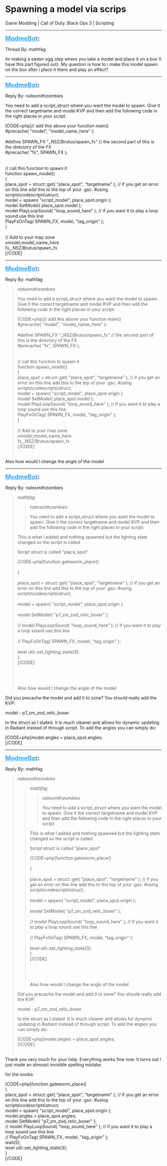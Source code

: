 # Spawning a model via scrips
Game Modding | Call of Duty: Black Ops 3 | Scripting

---
<strong style="font-size: 1.4em;"><span style="text-decoration: underline;text-decoration-color: #34a7f9;"><span style="color:#34a7f9;">ModmeBot</span></span>:</strong>

<p>Thread By: mathfag<br /><p style="text-align:left;">Im making a easter egg step where you take a model and place it on a box (I have this part figured out). My question is how to i make this model spawn on the box after i place it there and play an effect?</p></p>

---
<strong style="font-size: 1.4em;"><span style="text-decoration: underline;text-decoration-color: #34a7f9;"><span style="color:#34a7f9;">ModmeBot</span></span>:</strong>

<p>Reply By: natesmithzombies<br /><p style="text-align:left;">You need to add a script_struct where you want the model to spawn. Give it the correct targetname and model KVP and then add the following code in the right places in your script: </p>[CODE=php]// add this above your function main()<br />#precache( &quot;model&quot;, &quot;model_name_here&quot; );<br /><br />#define SPAWN_FX			&quot;_NSZ/Brutus/spawn_fx&quot; // the second part of this is the directory of the FX<br />#precache( &quot;fx&quot;, SPAWN_FX ); <br /><br /><br />// call this function to spawn it <br />function spawn_model()<br />{<br />	place_spot = struct::get( &quot;place_spot&quot;, &quot;targetname&quot; ); // if you get an error on this line add this to the top of your .gsc: #using scripts\codescripts\struct;<br />	model = spawn( &quot;script_model&quot;, place_spot.origin ); <br />	model SetModel( place_spot.model ); <br />	model PlayLoopSound( &quot;loop_sound_here&quot; ); // if you want it to play a loop sound use this line <br />	PlayFxOnTag( SPAWN_FX, model, &quot;tag_origin&quot; ); <br />}<br /><br />// Add to your map zone<br />xmodel,model_name_here<br />fx,_NSZ/Brutus/spawn_fx<br />[/CODE]</p>

---
<strong style="font-size: 1.4em;"><span style="text-decoration: underline;text-decoration-color: #34a7f9;"><span style="color:#34a7f9;">ModmeBot</span></span>:</strong>

<p>Reply By: mathfag<br /><blockquote><em>natesmithzombies</em><p style="text-align:left;">You need to add a script_struct where you want the model to spawn. Give it the correct targetname and model KVP and then add the following code in the right places in your script: </p>[CODE=php]// add this above your function main()<br />#precache( &quot;model&quot;, &quot;model_name_here&quot; );<br /><br />#define SPAWN_FX			&quot;_NSZ/Brutus/spawn_fx&quot; // the second part of this is the directory of the FX<br />#precache( &quot;fx&quot;, SPAWN_FX ); <br /><br /><br />// call this function to spawn it <br />function spawn_model()<br />{<br />	place_spot = struct::get( &quot;place_spot&quot;, &quot;targetname&quot; ); // if you get an error on this line add this to the top of your .gsc: #using scripts\codescripts\struct;<br />	model = spawn( &quot;script_model&quot;, place_spot.origin ); <br />	model SetModel( place_spot.model ); <br />	model PlayLoopSound( &quot;loop_sound_here&quot; ); // if you want it to play a loop sound use this line <br />	PlayFxOnTag( SPAWN_FX, model, &quot;tag_origin&quot; ); <br />}<br /><br />// Add to your map zone<br />xmodel,model_name_here<br />fx,_NSZ/Brutus/spawn_fx<br />[/CODE]<br /><br /></blockquote><p style="text-align:left;"></p><p style="text-align:left;"></p><p style="text-align:left;"></p><p style="text-align:left;"></p><p style="text-align:left;">Also how would I change the angle of the model </p></p>

---
<strong style="font-size: 1.4em;"><span style="text-decoration: underline;text-decoration-color: #34a7f9;"><span style="color:#34a7f9;">ModmeBot</span></span>:</strong>

<p>Reply By: natesmithzombies<br /><blockquote><em>mathfag</em><blockquote><em>natesmithzombies</em><p style="text-align:left;">You need to add a script_struct where you want the model to spawn. Give it the correct targetname and model KVP and then add the following code in the right places in your script: </p></blockquote><p style="text-align:left;"></p><p style="text-align:left;">This is what I added and nothing spawned but the lighting state changed so the script is called</p><p style="text-align:left;"></p><p style="text-align:left;">Script struct is called &quot;place_spot&quot;</p><p style="text-align:left;"></p><p style="text-align:left;"></p><p style="text-align:left;"></p>[CODE=php]function gateworm_place()<br /> <br />{<br /> <br />place_spot = struct::get( &quot;place_spot&quot;, &quot;targetname&quot; ); // if you get an error on this line add this to the top of your .gsc: #using scripts\codescripts\struct;<br /> <br />model = spawn( &quot;script_model&quot;, place_spot.origin );<br /> <br />model SetModel( &quot;p7_zm_zod_relic_boxer&quot; );<br /> <br />// model PlayLoopSound( &quot;loop_sound_here&quot; ); // if you want it to play a loop sound use this line<br /> <br />// PlayFxOnTag( SPAWN_FX, model, &quot;tag_origin&quot; );<br /> <br />level util::set_lighting_state(3);<br />}<br />[/CODE]<br /><br /><br /><br /><p style="text-align:left;"></p><p style="text-align:left;"></p><p style="text-align:left;"></p><p style="text-align:left;">Also how would I change the angle of the model</p></blockquote><p style="text-align:left;">Did you precache the model and add it to zone? You should really add the KVP: </p><p style="text-align:left;">model - p7_zm_zod_relic_boxer </p><p style="text-align:left;">to the struct as I stated. It is much cleaner and allows for dynamic updating in Radiant instead of through script. To add the angles you can simply do: </p>[CODE=php]model.angles = place_spot.angles;<br />[/CODE]</p>

---
<strong style="font-size: 1.4em;"><span style="text-decoration: underline;text-decoration-color: #34a7f9;"><span style="color:#34a7f9;">ModmeBot</span></span>:</strong>

<p>Reply By: mathfag<br /><blockquote><em>natesmithzombies</em><blockquote><em>mathfag</em><blockquote><em>natesmithzombies</em><p style="text-align:left;">You need to add a script_struct where you want the model to spawn. Give it the correct targetname and model KVP and then add the following code in the right places in your script: </p></blockquote><p style="text-align:left;"></p><p style="text-align:left;">This is what I added and nothing spawned but the lighting state changed so the script is called</p><p style="text-align:left;"></p><p style="text-align:left;">Script struct is called &quot;place_spot&quot;</p><p style="text-align:left;"></p><p style="text-align:left;"></p><p style="text-align:left;"></p>[CODE=php]function gateworm_place()<br /> <br />{<br /> <br />place_spot = struct::get( &quot;place_spot&quot;, &quot;targetname&quot; ); // if you get an error on this line add this to the top of your .gsc: #using scripts\codescripts\struct;<br /> <br />model = spawn( &quot;script_model&quot;, place_spot.origin );<br /> <br />model SetModel( &quot;p7_zm_zod_relic_boxer&quot; );<br /> <br />// model PlayLoopSound( &quot;loop_sound_here&quot; ); // if you want it to play a loop sound use this line<br /> <br />// PlayFxOnTag( SPAWN_FX, model, &quot;tag_origin&quot; );<br /> <br />level util::set_lighting_state(3);<br />}<br />[/CODE]<br /><br /><br /><br /><p style="text-align:left;"></p><p style="text-align:left;"></p><p style="text-align:left;"></p><p style="text-align:left;">Also how would I change the angle of the model</p></blockquote><p style="text-align:left;">Did you precache the model and add it to zone? You should really add the KVP: </p><p style="text-align:left;">model - p7_zm_zod_relic_boxer </p><p style="text-align:left;">to the struct as I stated. It is much cleaner and allows for dynamic updating in Radiant instead of through script. To add the angles you can simply do: </p>[CODE=php]model.angles = place_spot.angles;<br />[/CODE]<br /><br /></blockquote><p style="text-align:left;"></p><p style="text-align:left;">Thank you very much for your help. Everything works fine now. It turns out I just made an almoast invisible spelling mistake.</p><p style="text-align:left;"></p><p style="text-align:left;">for the noobs:</p><p style="text-align:left;"></p>[CODE=php]function gateworm_place()<br />{<br />    place_spot = struct::get( &quot;place_spot&quot;, &quot;targetname&quot; ); // if you get an error on this line add this to the top of your .gsc: #using scripts\codescripts\struct;<br />    model = spawn( &quot;script_model&quot;, place_spot.origin ); <br />    model.angles = place_spot.angles;<br />    model SetModel( &quot;p7_zm_zod_relic_boxer&quot; );<br />//    model PlayLoopSound( &quot;loop_sound_here&quot; ); // if you want it to play a loop sound use this line <br />//    PlayFxOnTag( SPAWN_FX, model, &quot;tag_origin&quot; ); <br />    wait(5);<br />    level util::set_lighting_state(3);<br />}<br />[/CODE]</p>
